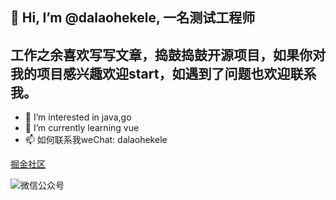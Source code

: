 ## 👋 Hi, I’m @dalaohekele, 一名测试工程师
工作之余喜欢写写文章，捣鼓捣鼓开源项目，如果你对我的项目感兴趣欢迎start，如遇到了问题也欢迎联系我。
--
- 👀 I’m interested in java,go
- 🌱 I’m currently learning vue
- 📫 如何联系我weChat: dalaohekele

[掘金社区](https://juejin.cn/user/1570568155701053)


![微信公众号](https://user-images.githubusercontent.com/18478754/197330866-60cff942-c11c-42fc-b119-017a9c4022bd.png)
